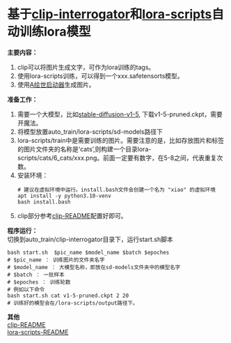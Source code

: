 # 基于[clip-interrogator](https://github.com/pharmapsychotic/clip-interrogator)和[lora-scripts](https://github.com/Akegarasu/lora-scripts)自动训练lora模型
**主要内容：**<br>
1. clip可以将图片生成文字，可作为lora训练的tags。
2. 使用lora-scripts训练，可以得到一个xxx.safetensorts模型。
3. 使用[A绘世启动器](https://www.bilibili.com/video/BV1iM4y1y7oA/?vd_source=aff9c338513223443fc027291d49b572)生成图片。
   
**准备工作：**<br>
1. 需要一个大模型，比如[stable-diffusion-v1-5](https://huggingface.co/runwayml/stable-diffusion-v1-5), 下载v1-5-pruned.ckpt，需要开魔法。<br>
2. 将模型放置auto_train/lora-scripts/sd-models路径下<br>
3. lora-scripts/train中是需要训练的图片。需要注意的是，比如存放图片和标签的图片文件夹的名称是‘cats’,则构建一个目录lora-scripts/cats/6_cats/xxx.png。前面一定要有数字，在5-8之间，代表重复次数。<br>
4. 安装环境：
    ```
    # 建议在虚拟环境中运行。install.bash文件会创建一个名为 "xiao" 的虚拟环境
    apt install -y python3.10-venv
    bash install.bash
    ```
5. clip部分参考[clip-README](https://github.com/Xiaozl11/clip/blob/main/README.md)配置好即可。

**程序运行：**<br>
切换到auto_train/clip-interrogator目录下，运行start.sh脚本<br>
  ```
  bash start.sh  $pic_name $model_name $batch $epoches
  # $pic_name ： 训练图片的文件夹名字
  # $model_name ： 大模型名称，即放在sd-models文件夹中的模型名字
  # $batch ： 一批样本 
  # $epoches ： 训练轮数
  # 例如以下命令
  bash start.sh cat v1-5-pruned.ckpt 2 20
  # 训练好的模型会在/lora-scripts/output路径下。
  ```

**其他**<br>
[clip-README](https://github.com/pharmapsychotic/clip-interrogator/blob/main/README.md)<br>
[lora-scripts-README](https://github.com/Akegarasu/lora-scripts/blob/main/README-zh.md)<br>
